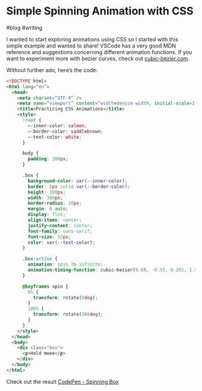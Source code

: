# Simple Spinning Animation with CSS 
#blog #writing

I wanted to start exploring animations using CSS so I started with this simple example and wanted to share! VSCode has a very good MDN reference and suggestions concerning different animation functions. If you want to experiment more with bezier curves, check out [cubic-bezier.com](https://cubic-bezier.com/). 

Without further ado,  here’s the code:
```html
<!DOCTYPE html>
<html lang=“en”>
  <head>
    <meta charset=“UTF-8” />
    <meta name=“viewport” content=“width=device-width, initial-scale=1.0” />
    <title>Practicing CSS Animations</title>
    <style>
      :root {
        —-inner-color: salmon;
        —-border-color: saddlebrown;
        —-text-color: white;
      }

      body {
        padding: 200px;
      }

      .box {
        background-color: var(--inner-color);
        border: 5px solid var(--border-color);
        height: 300px;
        width: 300px;
        border-radius: 10px;
        margin: 0 auto;
        display: flex;
        align-items: center;
        justify-content: center;
        font-family: sans-serif;
        font-size: 32px;
        color: var(--text-color);
      }

      .box:active {
        animation: spin 3s infinite;
        animation-timing-function: cubic-bezier(0.68, -0.55, 0.265, 1.55);
      }

      @keyframes spin {
        0% {
          transform: rotate(0deg);
        }
        100% {
          transform: rotate(360deg);
        }
      }
    </style>
  </head>
  <body>
    <div class="box">
      <p>Hold meee</p>
    </div>
  </body>
</html>
```

Check out the result [CodePen - Spinning Box](https://codepen.io/macekovick/full/oNXypgv)